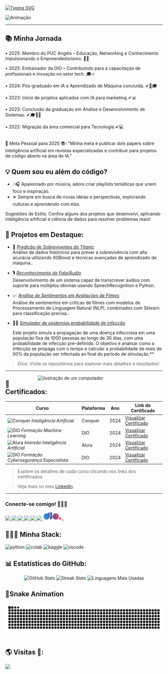 <a href="https://git.io/typing-svg">
  <img 
    src="https://readme-typing-svg.herokuapp.com?font=Fira+Code&color=BB00B4&lines=Olá,+Eu+sou+Rone+Bragaglia!+%F0%9F%91%BE%F0%9F%93%9A%F0%9F%92%99" 
    alt="Typing SVG" 
  />
</a>

<img 
  src="https://i.pinimg.com/originals/83/b8/09/83b809857acd41a7bad4935b4734f9fc.gif" 
  alt="Animação" 
  height="250"
/>

---

## 📚 Minha Jornada
• 2025: Membro do PUC Angels – Educação, Networking e Conhecimento impulsionando o Empreendedorismo. 🤝🚀

• 2025: Embaixador da DIO – Contribuindo para a capacitação de profissionais e inovação no setor tech. 🎓🔥

• 2024: Pós-graduado em IA e Aprendizado de Máquina concluída. ✔🧠🎓

• 2023: Início de projetos aplicados com IA para marketing.✔📊

• 2023: Conclusão da graduação em Análise e Desenvolvimento de Sistemas.  ✔🎓👨‍💻

• 2022: Migração da área comercial para Tecnologia.✔💻

##

📌 Meta Pessoal para 2025 📚:
"Minha meta é publicar dois papers sobre inteligência artificial em revistas especializadas e contribuir para projetos de código aberto na área de IA."

## 💡 Quem sou eu além do código?

- 🎶🎧 Apaixonado por música, adoro criar playlists temáticas que unem foco e inspiração.
- ✈️ Sempre em busca de novas ideias e perspectivas, explorando culturas e aprendendo com elas.

Sugestões de Estilo:
Confira alguns dos projetos que desenvolvi, aplicando inteligência artificial e ciência de dados para resolver problemas reais!

## 🚀 Projetos em Destaque:

- 🚢 *[Predição de Sobreviventes do Titanic](https://github.com/Ronbragaglia/Sobreviventes-titanic)*  
   Análise de dados históricos para prever a sobrevivência com alta acurácia utilizando XGBoost e técnicas avançadas de aprendizado de máquina..

- 🎙 *[Reconhecimento de Fala/Áudio](https://github.com/Ronbragaglia/Reconhecimento-de-fala-audio)*  
   Desenvolvimento de um sistema capaz de transcrever áudios com suporte para múltiplos idiomas usando SpeechRecognition e Python.

- 📈 *[Análise de Sentimentos em Avaliações de Filmes](https://github.com/Ronbragaglia/Sentimento-Cinematogr-fico)*  
   Análise de sentimentos em críticas de filmes com modelos de Processamento de Linguagem Natural (NLP), combinados com Sklearn para classificação precisa..

- 👨‍🔬 *[Simulador de epidemias probabilidade de infecção](https://github.com/Ronbragaglia/Simulador-de-Epidemias-Probabilidade-de-Infec-o)*

   Este projeto simula a propagação de uma doença infecciosa em uma população fixa de 1000 pessoas ao longo de 30 dias, com uma 
   probabilidade de infecção pré-definida. O objetivo é analisar como a infecção se propaga com o tempo e calcular a probabilidade de 
   mais de 50% da população ser infectada ao final do período de simulação.**
  

> *Dica:* Visite os repositórios para explorar mais detalhes e resultados!

---

<img src="https://raw.githubusercontent.com/MicaelliMedeiros/micaellimedeiros/master/image/computer-illustration.png" alt="ilustração de um computador" width="400px" align="right">


## 🏅 Certificados:



| Curso                               | Plataforma       | Ano  | Link do Certificado                                                                 |
|-------------------------------------|------------------|------|-------------------------------------------------------------------------------------|
| <img src="https://img.shields.io/badge/Conquer-Amarelo?style=flat&logo=Conquer&logoColor=black" alt="Conquer" height="20"> *Inteligência Artificial*             | Conquer          | 2024 | [Visualizar Certificado](https://conquerplus.com.br/certificates/4684e5c3-74b3-4c7d-b843-a2f55d9dfed2) |
| <img src="https://img.shields.io/badge/DIO-Roxo?style=flat&logo=dev.to&logoColor=white" alt="DIO" height="20"> *Formação Machine Learning*           | DIO              | 2024 | [Visualizar Certificado](https://www.dio.me/certificate/YKPL9NLP/share)            |
| <img src="https://img.shields.io/badge/Alura-Azul?style=flat&logo=Alura&logoColor=white" alt="Alura" height="20"> *Imersão Inteligência Artificial*     | Alura            | 2024 | [Visualizar Certificado](https://cursos.alura.com.br/immersion/22/user/ronebragaglia23/certificate) |
| <img src="https://img.shields.io/badge/DIO-Roxo?style=flat&logo=dev.to&logoColor=white" alt="DIO" height="20"> *Formação Cybersegurança Especialista*| DIO              | 2024 | [Visualizar Certificado](https://www.dio.me/certificate/0C19CA48/share)            |




> Explore os detalhes de cada curso clicando nos links dos certificados.

> Veja mais no meu [LinkedIn](https://www.linkedin.com/in/rone-bragaglia-a6aa60157/).

---
<h3 align="left">Conecte-se comigo! 🤝👇🏼</h3>
<div>
  <a href="https://wa.me/5511954092078" target="_blank">
    <img src="https://img.shields.io/badge/-WhatsApp-000?style=for-the-badge&logo=whatsapp&logoColor=FF00F6&color:FFF">
</a>
  <a href="https://www.linkedin.com/in/rone-bragaglia-a6aa60157/">
    <img src="https://img.shields.io/badge/-LinkedIn-000?style=for-the-badge&logo=linkedin&logoColor=FF00F6&color:FFF">
  </a>
  <a href="https://discord.com/channels/@me/">
    <img src="https://img.shields.io/badge/Discord-7289DA?style=for-the-badge&logo=discord&logoColor=white">
  </a>
  <a href="https://ronbragaglia.github.io/Portfolio/" target="_blank">
    <img src="https://img.shields.io/badge/Portfolio-255E63?style=for-the-badge&logo=About.me&logoColor=white">
  </a>
  <a href="https://ronbragaglia.github.io/portfolio-marketing-digital./">
  <img src="https://img.shields.io/badge/-Marketing%20Digital-000?style=for-the-badge&logo=github&logoColor=FF00F6">
</a>
 <a href="mailto:ronbragaglia@gmail.com">
    <img src="https://img.shields.io/badge/Gmail-333333?style=for-the-badge&logo=gmail&logoColor=red">
  </a>
  <a href="https://www.dio.me/users/ronebragagliasso">
    <img src="https://github.com/Hadryanpaulo/Hadryanpaulo/raw/b55de4628a36eaad43f0edc2709993529ae48b37/dio.me.jpeg" alt="DIO Logo" width="70">
  </a>
</div>

## 👨🏻‍💻 Minha Stack:

<div style="display: inline_block">
  <img align="center" alt="python" src="https://img.shields.io/badge/Python-14354C?style=for-the-badge&logo=python&logoColor=white" />
  <img align="center" alt="colab" src="https://img.shields.io/badge/Colab-F9AB00?style=for-the-badge&logo=googlecolab&color=525252" />
  <img align="center" alt="kaggle" src="https://img.shields.io/badge/Kaggle-20BEFF?style=for-the-badge&logo=Kaggle&logoColor=white" />
  <img align="center" alt="vscode" src="https://img.shields.io/badge/Visual_Studio_Code-0078D4?style=for-the-badge&logo=visual%20studio%20code&logoColor=white" />
</div>

## 📊 Estatísticas do GitHub:

<p align="center">
  <img src="https://github-readme-stats.vercel.app/api?username=Ronbragaglia&theme=midnight-purple&count_private=true&show_icons=true" alt="GitHub Stats"/>
  <img src="https://github-readme-streak-stats.herokuapp.com/?user=Ronbragaglia&theme=midnight-purple" alt="Streak Stats"/>
  <img src="https://github-readme-stats.vercel.app/api/top-langs/?username=Ronbragaglia&theme=midnight-purple&layout=compact&hide=jupyter%20notebook" alt="Linguagens Mais Usadas"/>
</p>

## 🐍Snake Animation

![snake gif](https://raw.githubusercontent.com/Ronbragaglia/Ronbragaglia/output/snake.svg)

## 🌎 Visitas 👀:
<img src="https://komarev.com/ghpvc/?username=Ronbragaglia&label=&color=blueviolet&style=flat" />

